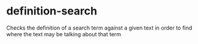 # definition-search
Checks the definition of a search term against a given text in order to find where the text may be talking about that term
